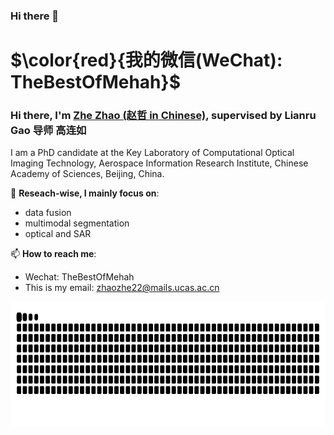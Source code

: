 ### Hi there 👋
# $\color{red}{我的微信(WeChat): TheBestOfMehah}$
### Hi there, I'm [Zhe Zhao (赵哲 in Chinese)]([https://yimiandai.work/](https://scholar.google.com/citations?user=aSPDpmgAAAAJ&hl=zh-CN)), supervised by Lianru Gao 导师 高连如

I am a PhD candidate at the Key Laboratory of Computational Optical Imaging Technology, Aerospace Information Research Institute, Chinese Academy of Sciences, Beijing, China.

🔭 **Reseach-wise, I mainly focus on**:
- data fusion
- multimodal segmentation
- optical and SAR

📫 **How to reach me**:
- Wechat: TheBestOfMehah
- This is my email: zhaozhe22@mails.ucas.ac.cn

<!--
**983955163/983955163** is a ✨ _special_ ✨ repository because its `README.md` (this file) appears on your GitHub profile.

Here are some ideas to get you started:

- 🔭 I’m currently working on ...
- 🌱 I’m currently learning ...
- 👯 I’m looking to collaborate on ...
- 🤔 I’m looking for help with ...
- 💬 Ask me about ...
- 📫 How to reach me: ...
- 😄 Pronouns: ...
- ⚡ Fun fact: ...
-->

<img src="https://raw.githubusercontent.com/mujianyu/mujianyu/output/github-contribution-grid-snake.svg" alt="logo" height="200"  align="center" style="margin: auto; margin-up: 5px;margin-bottom: 5px;" />
